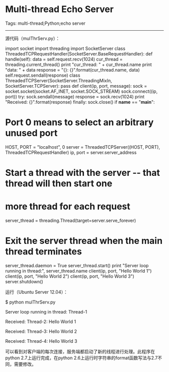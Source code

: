 # Multi-thread Echo Server
Tags: multi-thread;Python;echo server

------

源代码（mulThrServ.py）：

 import socket 
 import threading 
 import SocketServer 
 class ThreadedTCPRequestHandler(SocketServer.BaseRequestHandler): 
  def handle(self): 
   data = self.request.recv(1024) 
   cur_thread = threading.current_thread() 
   print "cur_thread: " + cur_thread.name 
   print "data: " + data 
   response = "{}: {}".format(cur_thread.name, data) 
   self.request.sendall(response) 
 class ThreadedTCPServer(SocketServer.ThreadingMixIn, SocketServer.TCPServer): 
  pass 
 def client(ip, port, message): 
  sock = socket.socket(socket.AF_INET, socket.SOCK_STREAM) 
  sock.connect((ip, port)) 
  try: 
   sock.sendall(message) 
   response = sock.recv(1024) 
   print "Received: {}".format(response) 
  finally: 
   sock.close() 
 if __name__ == "__main__": 
  # Port 0 means to select an arbitrary unused port 
  HOST, PORT = "localhost", 0 
  server = ThreadedTCPServer((HOST, PORT), ThreadedTCPRequestHandler) 
  ip, port = server.server_address 
 # Start a thread with the server -- that thread will then start one 
  # more thread for each request 
  server_thread = threading.Thread(target=server.serve_forever) 
  # Exit the server thread when the main thread terminates 
  server_thread.daemon = True 
  server_thread.start() 
  print "Server loop running in thread:", server_thread.name 
  client(ip, port, "Hello World 1") 
  client(ip, port, "Hello World 2") 
  client(ip, port, "Hello World 3") 
  server.shutdown() 
 

运行（Ubuntu Server 12.04）：

$ python mulThrServ.py

Server loop running in thread: Thread-1

Received: Thread-2: Hello World 1

Received: Thread-3: Hello World 2

Received: Thread-4: Hello World 3

 

可以看到对客户端的每次连接，服务端都启动了新的线程进行处理。此程序在python 2.7上运行完成，在python 2.6上运行时字符串的format函数写法与2.7不同，需要修改。